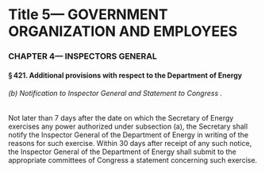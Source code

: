 
# Title 5— GOVERNMENT ORGANIZATION AND EMPLOYEES
### CHAPTER 4— INSPECTORS GENERAL
#### § 421. Additional provisions with respect to the Department of Energy
###### (b) Notification to Inspector General and Statement to Congress .

Not later than 7 days after the date on which the Secretary of Energy exercises any power authorized under subsection (a), the Secretary shall notify the Inspector General of the Department of Energy in writing of the reasons for such exercise. Within 30 days after receipt of any such notice, the Inspector General of the Department of Energy shall submit to the appropriate committees of Congress a statement concerning such exercise.
